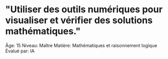 # "Utiliser des outils numériques pour visualiser et vérifier des solutions mathématiques."

Âge: 15
Niveau: Maître
Matière: Mathématiques et raisonnement logique
Évalué par: IA